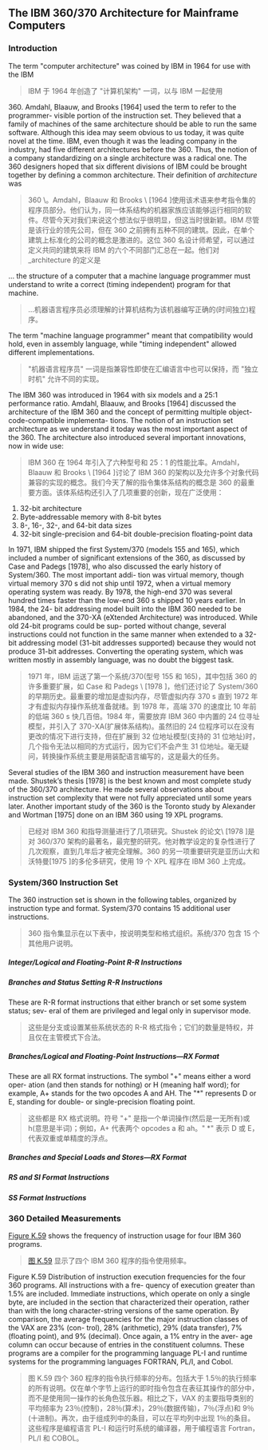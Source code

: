 ## The IBM 360/370 Architecture for Mainframe Computers

### Introduction

The term "computer architecture" was coined by IBM in 1964 for use with the IBM

> IBM 于 1964 年创造了 "计算机架构" 一词，以与 IBM 一起使用

360\. Amdahl, Blaauw, and Brooks \[1964] used the term to refer to the programmer- visible portion of the instruction set. They believed that a family of machines of the same architecture should be able to run the same software. Although this idea may seem obvious to us today, it was quite novel at the time. IBM, even though it was the leading company in the industry, had five different architectures before the 360. Thus, the notion of a company standardizing on a single architecture was a radical one. The 360 designers hoped that six different divisions of IBM could be brought together by defining a common architecture. Their definition of _architecture_ was

> 360 \。Amdahl，Blaauw 和 Brooks \ [1964 ]使用该术语来参考指令集的程序员部分。他们认为，同一体系结构的机器家族应该能够运行相同的软件。尽管今天对我们来说这个想法似乎很明显，但这当时很新颖。IBM 尽管是该行业的领先公司，但在 360 之前拥有五种不同的建筑。因此，在单个建筑上标准化的公司的概念是激进的。这位 360 名设计师希望，可以通过定义共同的建筑来将 IBM 的六个不同部门汇总在一起。他们对\_architecture 的定义是

… the structure of a computer that a machine language programmer must understand to write a correct (timing independent) program for that machine.

> …机器语言程序员必须理解的计算机结构为该机器编写正确的(时间独立)程序。

The term "machine language programmer" meant that compatibility would hold, even in assembly language, while "timing independent" allowed different implementations.

> "机器语言程序员" 一词是指兼容性即使在汇编语言中也可以保持，而 "独立时机" 允许不同的实现。

The IBM 360 was introduced in 1964 with six models and a 25:1 performance ratio. Amdahl, Blaauw, and Brooks \[1964] discussed the architecture of the IBM 360 and the concept of permitting multiple object-code-compatible implementa- tions. The notion of an instruction set architecture as we understand it today was the most important aspect of the 360. The architecture also introduced several important innovations, now in wide use:

> IBM 360 在 1964 年引入了六种型号和 25：1 的性能比率。Amdahl，Blaauw 和 Brooks \ [1964 ]讨论了 IBM 360 的架构以及允许多个对象代码兼容的实现的概念。我们今天了解的指令集体系结构的概念是 360 的最重要方面。该体系结构还引入了几项重要的创新，现在广泛使用：

1. 32-bit architecture
2. Byte-addressable memory with 8-bit bytes
3. 8-, 16-, 32-, and 64-bit data sizes
4. 32-bit single-precision and 64-bit double-precision floating-point data

In 1971, IBM shipped the first System/370 (models 155 and 165), which included a number of significant extensions of the 360, as discussed by Case and Padegs \[1978], who also discussed the early history of System/360. The most important addi- tion was virtual memory, though virtual memory 370 s did not ship until 1972, when a virtual memory operating system was ready. By 1978, the high-end 370 was several hundred times faster than the low-end 360 s shipped 10 years earlier. In 1984, the 24- bit addressing model built into the IBM 360 needed to be abandoned, and the 370-XA (eXtended Architecture) was introduced. While old 24-bit programs could be sup- ported without change, several instructions could not function in the same manner when extended to a 32-bit addressing model (31-bit addresses supported) because they would not produce 31-bit addresses. Converting the operating system, which was written mostly in assembly language, was no doubt the biggest task.

> 1971 年，IBM 运送了第一个系统/370(型号 155 和 165)，其中包括 360 的许多重要扩展，如 Case 和 Padegs \ [1978 ]，他们还讨论了 System/360 的早期历史。最重要的增加是虚拟内存，尽管虚拟内存 370 s 直到 1972 年才有虚拟内存操作系统准备就绪。到 1978 年，高端 370 的速度比 10 年前的低端 360 s 快几百倍。1984 年，需要放弃 IBM 360 中内置的 24 位寻址模型，并引入了 370-XA(扩展体系结构)。虽然旧的 24 位程序可以在没有更改的情况下进行支持，但在扩展到 32 位地址模型(支持的 31 位地址)时，几个指令无法以相同的方式运行，因为它们不会产生 31 位地址。毫无疑问，转换操作系统主要是用装配语言编写的，这是最大的任务。

Several studies of the IBM 360 and instruction measurement have been made. Shustek’s thesis \[1978] is the best known and most complete study of the 360/370 architecture. He made several observations about instruction set complexity that were not fully appreciated until some years later. Another important study of the 360 is the Toronto study by Alexander and Wortman \[1975] done on an IBM 360 using 19 XPL programs.

> 已经对 IBM 360 和指导测量进行了几项研究。Shustek 的论文\ [1978 ]是对 360/370 架构的最著名，最完整的研究。他对教学设定的复杂性进行了几次观察，直到几年后才被完全理解。360 的另一项重要研究是亚历山大和沃特曼[1975 ]的多伦多研究，使用 19 个 XPL 程序在 IBM 360 上完成。

### System/360 Instruction Set

The 360 instruction set is shown in the following tables, organized by instruction type and format. System/370 contains 15 additional user instructions.

> 360 指令集显示在以下表中，按说明类型和格式组织。系统/370 包含 15 个其他用户说明。

##### _Integer/Logical and Floating-Point R-R Instructions_

##### _Branches and Status Setting R-R Instructions_

These are R-R format instructions that either branch or set some system status; sev- eral of them are privileged and legal only in supervisor mode.

> 这些是分支或设置某些系统状态的 R-R 格式指令；它们的数量是特权，并且仅在主管模式下合法。

##### _Branches/Logical and Floating-Point Instructions—RX Format_

These are all RX format instructions. The symbol "+" means either a word oper- ation (and then stands for nothing) or H (meaning half word); for example, A+ stands for the two opcodes A and AH. The "\*" represents D or E, standing for double- or single-precision floating point.

> 这些都是 RX 格式说明。符号 "+" 是指一个单词操作(然后是一无所有)或 h(意思是半词)；例如，A+ 代表两个 opcodes a 和 ah。" \*" 表示 D 或 E，代表双重或单精度的浮点。

##### _Branches and Special Loads and Stores—RX Format_

##### _RS and SI Format Instructions_

##### _SS Format Instructions_

### 360 Detailed Measurements

[Figure K.59](#_bookmark900) shows the frequency of instruction usage for four IBM 360 programs.

> [图 K.59](#_bookmark900) 显示了四个 IBM 360 程序的指令使用频率。

Figure K.59 Distribution of instruction execution frequencies for the four 360 programs. All instructions with a fre- quency of execution greater than 1.5% are included. Immediate instructions, which operate on only a single byte, are included in the section that characterized their operation, rather than with the long character-string versions of the same operation. By comparison, the average frequencies for the major instruction classes of the VAX are 23% (con- trol), 28% (arithmetic), 29% (data transfer), 7% (floating point), and 9% (decimal). Once again, a 1% entry in the aver- age column can occur because of entries in the constituent columns. These programs are a compiler for the programming language PL-I and runtime systems for the programming languages FORTRAN, PL/I, and Cobol.

> 图 K.59 四个 360 程序的指令执行频率的分布。包括大于 1.5％的执行频率的所有说明。仅在单个字节上运行的即时指令包含在表征其操作的部分中，而不是使用同一操作的长角色弦乐器。相比之下，VAX 的主要指导类别的平均频率为 23％(控制)，28％(算术)，29％(数据传输)，7％(浮点)和 9％(十进制)。再次，由于组成列中的条目，可以在平均列中出现 1％的条目。这些程序是编程语言 PL-I 和运行时系统的编译器，用于编程语言 Fortran，PL/I 和 COBOL。
